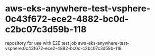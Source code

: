 # aws-eks-anywhere-test-vsphere-0c43f672-ece2-4882-bc0d-c2bc07c3d59b-118
repository for use with E2E test job aws-eks-anywhere-test-vsphere:0c43f672-ece2-4882-bc0d-c2bc07c3d59b-118
